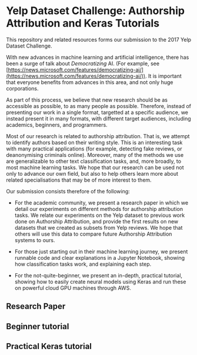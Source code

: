 # Yelp Dataset Challenge: Authorship Attribution and Keras Tutorials

This repository and related resources forms our submission to the 2017 Yelp Dataset Challenge. 

With new advances in machine learning and artificial intelligence, there has been a surge of talk about *Democratizing* AI. (For example, see [https://news.microsoft.com/features/democratizing-ai/](https://news.microsoft.com/features/democratizing-ai/)). It is important that everyone benefits from advances in this area, and not only huge corporations.

As part of this process, we believe that new research should be as accessible as possible, to as many people as possible. Therefore, instead of presenting our work in a single format, targetted at a specific audience, we instead present it in many formats, with different target audiences, including academics, beginners, and programmers. 

Most of our research is related to authorship attribution. That is, we attempt to identify authors based on their writing style. This is an interesting task with many practical applications (for example, detecting fake reviews, or deanonymising criminals online). Moreover, many of the methods we use are generalizable to other text classification tasks, and, more broadly, to most machine learning tasks. We hope that our research can be used not only to advance our own field, but also to help others learn more about related specialisations that may be of more interest to them.

Our submission consists therefore of the following:

* For the academic community, we present a research paper in which we detail our experiments on different methods for authorship attribution tasks. We relate our experiments on the Yelp dataset to previous work done on Authorship Attribution, and provide the first results on new datasets that we created as subsets from Yelp reviews. We hope that others will use this data to compare future Authorship Attribution systems to ours.

* For those just starting out in their machine learning journey, we present runnable code and clear explanations in a Jupyter Notebook, showing how classification tasks work, and explaining each step. 
* For the not-quite-beginner, we present an in-depth, practical tutorial, showing how to easily create neural models using Keras and run these on powerful cloud GPU machines through AWS.

## Research Paper



## Beginner tutorial

## Practical Keras tutorial


